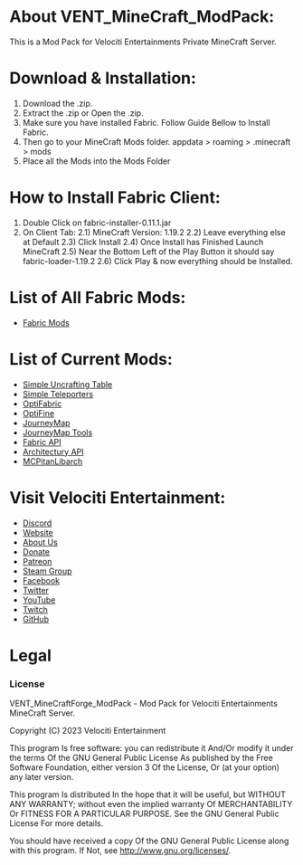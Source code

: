 # About VENT_MineCraft_ModPack:
This is a Mod Pack for Velociti Entertainments Private MineCraft Server.

# Download & Installation:
1) Download the .zip.
2) Extract the .zip or Open the .zip.
3) Make sure you have installed Fabric. Follow Guide Bellow to Install Fabric.
4) Then go to your MineCraft Mods folder. appdata > roaming > .minecraft > mods 
5) Place all the Mods into the Mods Folder

# How to Install Fabric Client:
1) Double Click on fabric-installer-0.11.1.jar
2) On Client Tab:
  2.1) MineCraft Version: 1.19.2
  2.2) Leave everything else at Default
  2.3) Click Install
  2.4) Once Install has Finished Launch MineCraft
  2.5) Near the Bottom Left of the Play Button it should say fabric-loader-1.19.2
  2.6) Click Play & now everything should be Installed.

# List of All Fabric Mods:
* [Fabric Mods]( https://gist.github.com/John-Paul-R/6819feb2f2f794df06ae678878cddaf3 )

# List of Current Mods:
* [Simple Uncrafting Table]( https://www.curseforge.com/minecraft/mc-mods/simple-uncrafting-table-fabric )
* [Simple Teleporters]( https://www.curseforge.com/minecraft/mc-mods/simple-teleporters-fabric )
* [OptiFabric]( https://www.curseforge.com/minecraft/mc-mods/optifabric )
* [OptiFine]( https://optifine.net/downloads )
* [JourneyMap]( https://www.curseforge.com/minecraft/mc-mods/journeymap )
* [JourneyMap Tools]( https://www.curseforge.com/minecraft/mc-mods/journeymap-tools )
* [Fabric API]( https://www.curseforge.com/minecraft/mc-mods/fabric-api )
* [Architectury API]( https://www.curseforge.com/minecraft/mc-mods/architectury-api )
* [MCPitanLibarch]( https://www.curseforge.com/minecraft/mc-mods/mcpitanlibarch )

# Visit Velociti Entertainment:
* [Discord]( https://discord.velocitientertainment.com )
* [Website]( https://velocitientertainment.com )
* [About Us]( https://velocitientertainment.com/pc-gaming )
* [Donate]( https://velocitientertainment.com/donations )
* [Patreon]( https://www.patreon.com/VelocitiEntertainment?fan_landing=true )
* [Steam Group]( https://steamcommunity.com/groups/velocitientertainment )
* [Facebook]( https://facebook.com/VelocitiEntertainment )
* [Twitter]( https://twitter.com/VelocitiEnt )
* [YouTube]( https://youtube.com/user/HumanTree92 )
* [Twitch]( https://twitch.tv/humantree92 )
* [GitHub]( https://github.com/HumanTree92 )

# Legal
### License
VENT_MineCraftForge_ModPack - Mod Pack for Velociti Entertainments MineCraft Server.

Copyright (C) 2023 Velociti Entertainment

This program Is free software: you can redistribute it And/Or modify it under the terms Of the GNU General Public License As published by the Free Software Foundation, either version 3 Of the License, Or (at your option) any later version.

This program Is distributed In the hope that it will be useful, but WITHOUT ANY WARRANTY; without even the implied warranty Of MERCHANTABILITY Or FITNESS FOR A PARTICULAR PURPOSE. See the GNU General Public License For more details.

You should have received a copy Of the GNU General Public License along with this program. If Not, see http://www.gnu.org/licenses/.
